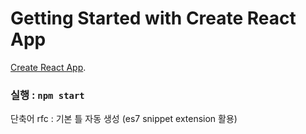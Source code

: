 # Getting Started with Create React App
[Create React App](https://github.com/facebook/create-react-app).

### 실행 : `npm start`

단축어 rfc : 기본 틀 자동 생성 (es7 snippet extension 활용)